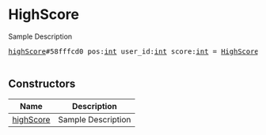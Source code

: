 # HighScore

Sample Description

<pre>
<a href="../constructor/highScore">highScore</a>#58fffcd0 pos:<a href="../type/int.md">int</a> user_id:<a href="../type/int.md">int</a> score:<a href="../type/int.md">int</a> = <a href="../type/HighScore.md">HighScore</a>;

</pre>

## Constructors

| Name | Description |
|------|-------------|
| [highScore](../constructor/highScore.md) | Sample Description |

